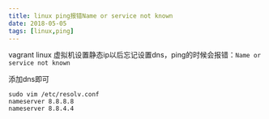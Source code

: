 ```yaml
---
title: linux ping报错Name or service not known
date: 2018-05-05
tags: [linux,ping]
---
```


vagrant linux 虚拟机设置静态ip以后忘记设置dns，ping的时候会报错：`Name or service not known`

添加dns即可
<!-- more -->
```
sudo vim /etc/resolv.conf
nameserver 8.8.8.8
nameserver 8.8.4.4
```
